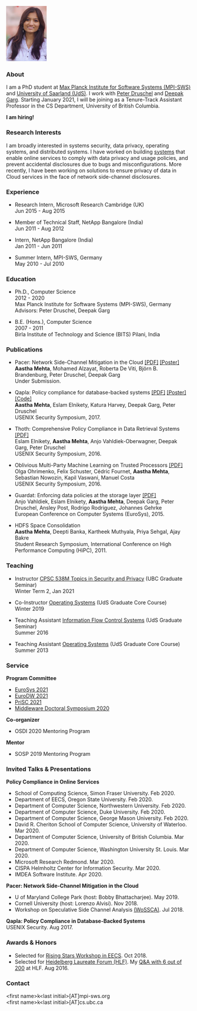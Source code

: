 <!-- ### Aastha Mehta -->

<img src="imgs/Aastha_profile_pic.jpg" class="wrap align-center" height="150px" width="110px" border-radius=50%>

### About

I am a PhD student at [Max Planck Institute for Software Systems (MPI-SWS)](http://www.mpi-sws.org/) and [University of Saarland (UdS)](http://cs.uni-saarland.de/). I work with [Peter Druschel](http://www.mpi-sws.org/~druschel/) and [Deepak Garg](http://www.mpi-sws.org/~dg/). Starting January 2021, I will be joining as a Tenure-Track Assistant Professor in the CS Department, University of British Columbia.

**I am hiring!**

### Research Interests

I am broadly interested in systems security, data privacy, operating systems, and distributed systems. I have worked on building [systems](http://thoth.mpi-sws.org/) that enable online services to comply with data privacy and usage policies, and prevent accidental disclosures due to bugs and misconfigurations. More recently, I have been working on solutions to ensure privacy of data in Cloud services in the face of network side-channel disclosures.

### Experience
- Research Intern, Microsoft Research Cambridge (UK)<br>
Jun 2015 - Aug 2015

- Member of Technical Staff, NetApp Bangalore (India)<br>
Jun 2011 - Aug 2012

- Intern, NetApp Bangalore (India)<br>
Jan 2011 - Jun 2011

- Summer Intern, MPI-SWS, Germany<br>
May 2010 - Jul 2010<br>

### Education
- Ph.D., Computer Science<br>
2012 - 2020<br>
Max Planck Institute for Software Systems (MPI-SWS), Germany<br>
Advisors: Peter Druschel, Deepak Garg

- B.E. (Hons.), Computer Science<br>
2007 - 2011<br>
Birla Institute of Technology and Science (BITS) Pilani, India<br>

### Publications
- Pacer: Network Side-Channel Mitigation in the Cloud [\[PDF\]](https://arxiv.org/pdf/1908.11568.pdf) [\[Poster\]](https://people.mpi-sws.org/~aasthakm/files/pacer_poster.pdf)<br>
**Aastha Mehta**, Mohamed Alzayat, Roberta De Viti, Björn B. Brandenburg, Peter Druschel, Deepak Garg<br>
Under Submission.

- Qapla: Policy compliance for database-backed systems [\[PDF\]](https://www.mpi-sws.org/~aasthakm/files/qapla.pdf) [\[Poster\]](https://www.mpi-sws.org/~aasthakm/files/qapla_poster.pdf) [\[Code\]](https://github.com/aasthakm/qapla)<br>
**Aastha Mehta**, Eslam Elnikety, Katura Harvey, Deepak Garg, Peter Druschel<br>
USENIX Security Symposium, 2017.

- Thoth: Comprehensive Policy Compliance in Data Retrieval Systems [\[PDF\]](http://www.mpi-sws.org/~elnikety/Eslam_Elnikety_Web_Page_files/sec16_paper_elnikety.pdf)<br>
Eslam Elnikety, **Aastha Mehta**, Anjo Vahldiek-Oberwagner, Deepak Garg, Peter Druschel<br>
USENIX Security Symposium, 2016.

- Oblivious Multi-Party Machine Learning on Trusted Processors [\[PDF\]](https://www.usenix.org/system/files/conference/usenixsecurity16/sec16_paper_ohrimenko.pdf)<br>
Olga Ohrimenko, Felix Schuster, Cédric Fournet, **Aastha Mehta**, Sebastian Nowozin, Kapil Vaswani, Manuel Costa<br>
USENIX Security Symposium, 2016.

- Guardat: Enforcing data policies at the storage layer [\[PDF\]](http://www.mpi-sws.org/~aasthakm/files/eurosys15-guardat.pdf)<br>
Anjo Vahldiek, Eslam Elnikety, **Aastha Mehta**, Deepak Garg, Peter Druschel, Ansley Post, Rodrigo Rodriguez, Johannes Gehrke<br>
European Conference on Computer Systems (EuroSys), 2015.

- HDFS Space Consolidation<br>
**Aastha Mehta**, Deepti Banka, Kartheek Muthyala, Priya Sehgal, Ajay Bakre<br>
Student Research Symposium, International Conference on High Performance Computing (HiPC), 2011.

### Teaching
- Instructor [CPSC 538M Topics in Security and Privacy](https://www.mpi-sws.org/~aasthakm/courses/cpsc538m.html) (UBC Graduate Seminar)<br>
Winter Term 2, Jan 2021

- Co-Instructor [Operating Systems](https://courses.mpi-sws.org/os-ws19/) (UdS Graduate Core Course)<br>
Winter 2019

- Teaching Assistant [Information Flow Control Systems](https://people.mpi-sws.org/~dg/teaching/ifcs2016/ifcs2016.html) (UdS Graduate Seminar)<br>
Summer 2016

- Teaching Assistant [Operating Systems](http://courses.mpi-sws.org/os-ss13/) (UdS Graduate Core Course)<br>
Summer 2013

### Service

**Program Committee**
- [EuroSys 2021](https://2021.eurosys.org/)
- [EuroDW 2021](https://2021.eurosys.org/workshops.html#workshops)
- [PriSC 2021](https://popl21.sigplan.org/home/prisc-2021)
- [Middleware Doctoral Symposium 2020](https://2020.middleware-conference.org/call-for-doctoral-symposium.html)
  
**Co-organizer**
- OSDI 2020 Mentoring Program

**Mentor**
- SOSP 2019 Mentoring Program

### Invited Talks & Presentations
**Policy Compliance in Online Services**
- School of Computing Science, Simon Fraser University. Feb 2020.
- Department of EECS, Oregon State University. Feb 2020.
- Department of Computer Science, Northwestern University. Feb 2020.
- Department of Computer Science, Duke University. Feb 2020.
- Department of Computer Science, George Mason University. Feb 2020.
- David R. Cheriton School of Computer Science, University of Waterloo. Mar 2020.
- Department of Computer Science, University of British Columbia. Mar 2020.
- Department of Computer Science, Washington University St. Louis. Mar 2020.
- Microsoft Research Redmond. Mar 2020.
- CISPA Helmholtz Center for Information Security. Mar 2020.
- IMDEA Software Institute. Apr 2020.
  
**Pacer: Network Side-Channel Mitigation in the Cloud**
- U of Maryland College Park (host: Bobby Bhattacharjee). May 2019.
- Cornell University (host: Lorenzo Alvisi). Nov 2018.
- Workshop on Speculative Side Channel Analysis [(WoSSCA)](https://conf.researchr.org/track/wossca-2018/wossca-2018-papers#program). Jul 2018.

**Qapla: Policy Compliance in Database-Backed Systems**<br>
USENIX Security. Aug 2017.


### Awards & Honors
- Selected for [Rising Stars Workshop in EECS](https://risingstars18-eecs.mit.edu/). Oct 2018.
- Selected for [Heidelberg Laureate Forum (HLF)](https://www.heidelberg-laureate-forum.org/event_2016/). My [Q&A with 6 out of 200](https://scilogs.spektrum.de/hlf/2499-2/) at HLF. Aug 2016.

### Contact
\<first name\>k\<last initial\>[AT]mpi-sws.org<br>
\<first name\>k\<last initial\>[AT]cs.ubc.ca

